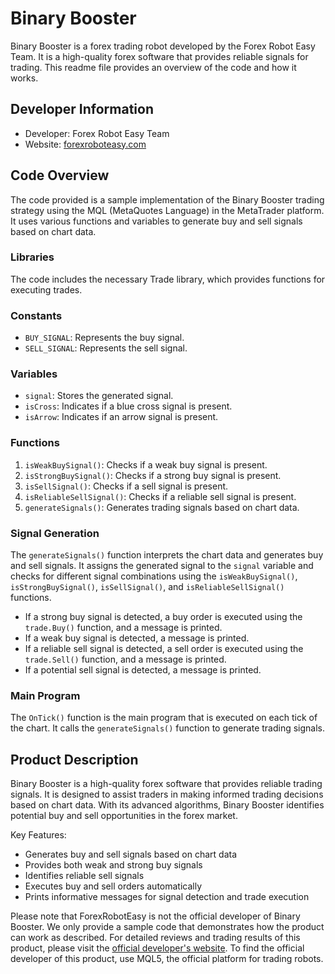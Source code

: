 # Binary Booster

Binary Booster is a forex trading robot developed by the Forex Robot Easy Team. It is a high-quality forex software that provides reliable signals for trading. This readme file provides an overview of the code and how it works.

## Developer Information

- Developer: Forex Robot Easy Team
- Website: [forexroboteasy.com](https://forexroboteasy.com/forex-robot-review/binary-booster-review-high-quality-forex-software-with-reliable-signals/)

## Code Overview

The code provided is a sample implementation of the Binary Booster trading strategy using the MQL (MetaQuotes Language) in the MetaTrader platform. It uses various functions and variables to generate buy and sell signals based on chart data.

### Libraries

The code includes the necessary Trade library, which provides functions for executing trades.

### Constants

- `BUY_SIGNAL`: Represents the buy signal.
- `SELL_SIGNAL`: Represents the sell signal.

### Variables

- `signal`: Stores the generated signal.
- `isCross`: Indicates if a blue cross signal is present.
- `isArrow`: Indicates if an arrow signal is present.

### Functions

1. `isWeakBuySignal()`: Checks if a weak buy signal is present.
2. `isStrongBuySignal()`: Checks if a strong buy signal is present.
3. `isSellSignal()`: Checks if a sell signal is present.
4. `isReliableSellSignal()`: Checks if a reliable sell signal is present.
5. `generateSignals()`: Generates trading signals based on chart data.

### Signal Generation

The `generateSignals()` function interprets the chart data and generates buy and sell signals. It assigns the generated signal to the `signal` variable and checks for different signal combinations using the `isWeakBuySignal()`, `isStrongBuySignal()`, `isSellSignal()`, and `isReliableSellSignal()` functions.

- If a strong buy signal is detected, a buy order is executed using the `trade.Buy()` function, and a message is printed.
- If a weak buy signal is detected, a message is printed.
- If a reliable sell signal is detected, a sell order is executed using the `trade.Sell()` function, and a message is printed.
- If a potential sell signal is detected, a message is printed.

### Main Program

The `OnTick()` function is the main program that is executed on each tick of the chart. It calls the `generateSignals()` function to generate trading signals.

## Product Description

Binary Booster is a high-quality forex software that provides reliable trading signals. It is designed to assist traders in making informed trading decisions based on chart data. With its advanced algorithms, Binary Booster identifies potential buy and sell opportunities in the forex market.

Key Features:
- Generates buy and sell signals based on chart data
- Provides both weak and strong buy signals
- Identifies reliable sell signals
- Executes buy and sell orders automatically
- Prints informative messages for signal detection and trade execution

Please note that ForexRobotEasy is not the official developer of Binary Booster. We only provide a sample code that demonstrates how the product can work as described. For detailed reviews and trading results of this product, please visit the [official developer's website](https://forexroboteasy.com/forex-robot-review/binary-booster-review-high-quality-forex-software-with-reliable-signals/). To find the official developer of this product, use MQL5, the official platform for trading robots.
